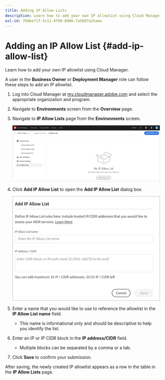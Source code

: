 ```yaml
---
title: Adding IP Allow Lists
description: Learn how to add your own IP allowlist using Cloud Manager.
exl-id: 769be71f-5c11-4f98-8906-7a5667a25aee
---
```


# Adding an IP Allow List {#add-ip-allow-list}

Learn how to add your own IP allowlist using Cloud Manager.

A user in the **Business Owner** or **Deployment Manager** role can follow these steps to add an IP allowlist.

1. Log into Cloud Manager at [my.cloudmanager.adobe.com](https://my.cloudmanager.adobe.com/) and select the appropriate organization and program.

1. Navigate to **Environments** screen from the **Overview** page.

1. Navigate to **IP Allow Lists** page from the **Environments** screen.

   ![IP allow lists option in the side panel](/help/implementing/cloud-manager/assets/ip-allow-list/ip-allow-list-create.png)

1. Click **Add IP Allow List** to open the **Add IP Allow List** dialog box.

   ![The Add IP Allow List dialog box](/help/implementing/cloud-manager/assets/ip-allow-list/ip-allow-list-create02.png)

1. Enter a name that you would like to use to reference the allowlist in the **IP Allow List name** field.

   * This name is informational only and should be descriptive to help you identify the list.

1. Enter an IP or IP CIDR block in the **IP address/CIDR** field.

   * Multiple blocks can be separated by a comma or a tab.

1. Click **Save** to confirm your submission.

After saving, the newly created IP allowlist appears as a row in the table in the **IP Allow Lists** page.
